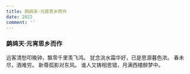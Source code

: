 ```yaml
---
title: 鹧鸪天·元宵思乡而作
date: 2022
comment: ''
---
```

### 鹧鸪天·元宵思乡而作

远客清愁叩晚钟，飘零千里羡飞鸿。
犹念洮水霜华好，已是思源暮色浓。
春未尽，酒难穷。
新尊孤影对东风。
谁人又铸相思错，月满西楼醉梦中。